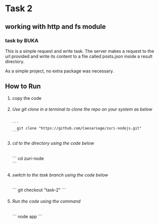 # Task 2
## working with http and fs module
### task by BUKA

<p>
  This is a simple request and write task. The server makes a request to the url provided and write its content to a file called posts.json inside a result directory.

  As a simple project, no extra package was necessary. 
</p>

## How to Run

<ol>
  <li>copy the code</li>
  <li>
    <h6>Use git clone in a terminal to clone the repo on your system as below</h6>

    ```
      git clone "https://github.com/Caesarsage/zuri-nodejs.git"
    ```  
  </li>
  <li>
    <h6>cd to the directory using the code below</h6>
    ```
      cd zuri-node <br>
    ```
  </li>
  <li>
    <h6>switch to the task branch using the code below</h6>
    ```
    git checkout "task-2"
    ```
  </li>
  <li>
    <h6>Run the code using the command</h6>
    ```
    node app
    ```
  </li>
</ol>